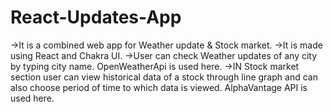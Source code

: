 # React-Updates-App
->It is a combined web app for Weather update & Stock market.
->It is made using React and Chakra UI. 
->User can check Weather updates of any city by typing city name. OpenWeatherApi is used here.
->IN Stock market section user can view historical data of a stock through line graph and can also choose period of time to which data is viewed. AlphaVantage API is used here.